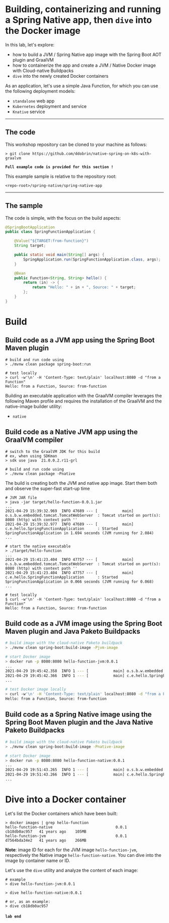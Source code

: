 # Building, containerizing and running a Spring Native app, then `dive` into the Docker image

In this lab, let's explore:
* how to build a JVM / Spring Native app image with the Spring Boot AOT plugin and GraalVM
* how to containerize the app and create a JVM / Native Docker image with Cloud-native Buildpacks
* `dive` into the newly created Docker containers

As an application, let's use a simple Java Function, for which you can use the following deployment models:
* `standalone` web app
* `Kubernetes` deployment and service
* `Knative` service

----
## The code

This workshop repository can be cloned to your machine as follows:
```shell
> git clone https://github.com/ddobrin/native-spring-on-k8s-with-graalvm
```

**`Full example code is provided for this section !`**

This example sample is relative to the repository root:
```shell
<repo-root>/spring-native/spring-native-app
```
----

## The sample

The code is simple, with the focus on the build aspects:
```java
@SpringBootApplication
public class SpringFunctionApplication {

    @Value("${TARGET:from-function}")
    String target;

    public static void main(String[] args) {
        SpringApplication.run(SpringFunctionApplication.class, args);
    }

    @Bean
    public Function<String, String> hello() {
        return (in) -> {
            return "Hello: " + in + ", Source: " + target;
        };
    }
}
```

# Build

## Build code as a JVM app using the Spring Boot Maven plugin
```shell 
# build and run code using
> ./mvnw clean package spring-boot:run

# test locally
> curl -w'\n' -H 'Content-Type: text/plain' localhost:8080 -d "from a Function"
Hello: from a Function, Source: from-function
```

Building an executable application with the GraalVM compiler leverages the following Maven profile and requires the installation of the GraalVM and the native-image builder utility:
* `native`

## Build code as a Native JVM app using the GraalVM compiler 
```shell 
# switch to the GraalVM JDK for this build
# ex, when using SDKman
> sdk use java  21.0.0.2.r11-grl

# build and run code using
> ./mvnw clean package -Pnative
```

The build is creating both the JVM and native app image. Start them both and observe the super-fast start-up time
```shell 
# JVM JAR file
> java -jar target/hello-function-0.0.1.jar 
...
2021-04-29 15:39:32.969  INFO 47689 --- [           main] o.s.b.w.embedded.tomcat.TomcatWebServer  : Tomcat started on port(s): 8080 (http) with context path ''
2021-04-29 15:39:32.977  INFO 47689 --- [           main] c.e.hello.SpringFunctionApplication      : Started SpringFunctionApplication in 1.694 seconds (JVM running for 2.084)
...

# start the native executable
> ./target/hello-function
...
2021-04-29 15:41:23.404  INFO 47757 --- [           main] o.s.b.w.embedded.tomcat.TomcatWebServer  : Tomcat started on port(s): 8080 (http) with context path ''
2021-04-29 15:41:23.404  INFO 47757 --- [           main] c.e.hello.SpringFunctionApplication      : Started SpringFunctionApplication in 0.066 seconds (JVM running for 0.068)
...

# test locally
$ curl -w'\n' -H 'Content-Type: text/plain' localhost:8080 -d "from a Function"
Hello: from a Function, Source: from-function
```

## Build code as a JVM image using the Spring Boot Maven plugin and Java Paketo Buildpacks
```bash 
# build image with the cloud-native Paketo buildpack 
> ./mvnw clean spring-boot:build-image -Pjvm-image

# start Docker image
> docker run -p 8080:8080 hello-function-jvm:0.0.1
...
2021-04-29 19:45:42.358  INFO 1 --- [           main] o.s.b.w.embedded.tomcat.TomcatWebServer  : Tomcat started on port(s): 8080 (http) with context path ''
2021-04-29 19:45:42.366  INFO 1 --- [           main] c.e.hello.SpringFunctionApplication      : Started SpringFunctionApplication in 2.32 seconds (JVM running for 2.73)
...

# test Docker image locally
> curl -w'\n' -H 'Content-Type: text/plain' localhost:8080 -d "from a Function"
Hello: from a Function, Source: from-function
```

## Build code as a Spring Native image using the Spring Boot Maven plugin and the Java Native Paketo Buildpacks
```bash 
# build image with the cloud-native Paketo buildpack
> ./mvnw clean spring-boot:build-image -Pnative-image

# start Docker image
> docker run -p 8080:8080 hello-function-native:0.0.1
...
2021-04-29 19:51:43.265  INFO 1 --- [           main] o.s.b.w.embedded.tomcat.TomcatWebServer  : Tomcat started on port(s): 8080 (http) with context path ''
2021-04-29 19:51:43.266  INFO 1 --- [           main] c.e.hello.SpringFunctionApplication      : Started SpringFunctionApplication in 0.063 seconds (JVM running for 0.066)
...
```

# Dive into a Docker container

Let's list the Docker containers which have been built:
```shell
> docker images | grep hello-function 
hello-function-native                            0.0.1                                                   cb18db0ac957   41 years ago    105MB
hello-function-jvm                               0.0.1                                                   d7564bda34e2   41 years ago    266MB
```

**Note**:  image ID for each for the JVM image `hello-function-jvm`, respectively the Native image `hello-function-native`. 
You can dive into the image by container name or ID.

Let's use the `dive` utility and analyze the content of each image:
```shell
# example
> dive hello-function-jvm:0.0.1

> dive hello-function-native:0.0.1

# or, as an example: 
> dive cb18db0ac957
```

#### `lab end`